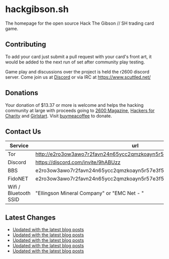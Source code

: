 # hackgibson.sh
The homepage for the open source Hack The Gibson // SH trading card game.


## Contributing

To add your card just submit a pull request with your card's front art, it would be added to the next run of set after community play testing.

Game play and discussions over the project is held the r2600 discord server. Come join us at [Discord](https://discord.com/invite/9hABUzz) or via IRC at https://www.scuttled.net/


## Donations

Your donation of $13.37 or more is welcome and helps the hacking community at large with proceeds going to [2600 Magazine](https://2600.com/), [Hackers for Charity](https://hackersforcharity.org) and [Girlstart](https://girlstart.org).  Visit [buymeacoffee](https://www.buymeacoffee.com/hackgibson.sh) to donate.


## Contact Us

Service | url
-|-
Tor | http://e2ro3ow3awo7r2favn24n65ycc2qmzkoayn5r57e3f56nvjwdcgg32ad.onion
Discord | https://discord.com/invite/9hABUzz
BBS | e2ro3ow3awo7r2favn24n65ycc2qmzkoayn5r57e3f56nvjwdcgg32ad.onion:23
FidoNET | e2ro3ow3awo7r2favn24n65ycc2qmzkoayn5r57e3f56nvjwdcgg32ad.onion:24554
Wifi / Bluetooth SSID | "Ellingson Mineral Company" or "EMC Net - <fidonet address>"

## Latest Changes
<!-- BLOG-POST-LIST:START -->
- [Updated with the latest blog posts](https://github.com/DFW2600/hackgibson.sh/commit/edbd708647049e9297f07ae4bd85ab3b464e3020)
- [Updated with the latest blog posts](https://github.com/DFW2600/hackgibson.sh/commit/4d8fc7a22a1be0ce02a993ff8845bebfcb55f9f1)
- [Updated with the latest blog posts](https://github.com/DFW2600/hackgibson.sh/commit/fc911ce219f7bb43f428b65a8f98791caa9a3118)
- [Updated with the latest blog posts](https://github.com/DFW2600/hackgibson.sh/commit/b82098e7b958e1d72db87d4901445d851ff3df33)
- [Updated with the latest blog posts](https://github.com/DFW2600/hackgibson.sh/commit/8c93b591b5d997b39ee93e0d128e53fb9f449529)
<!-- BLOG-POST-LIST:END -->
